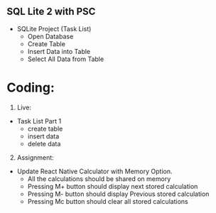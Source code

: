 ## SQL Lite 2 with PSC

- SQLite Project (Task List)
  - Open Database
  - Create Table
  - Insert Data into Table
  - Select All Data from Table

# Coding:

1. Live:
  - Task List Part 1
    - create table
    - insert data
    - delete data
2. Assignment:
- Update React Native Calculator with Memory Option.
  - All the calculations should be shared on memory
  - Pressing M+ button should display next stored calculation
  - Pressing M- button should display Previous stored calculation
  - Pressing Mc button should clear all stored calculations
